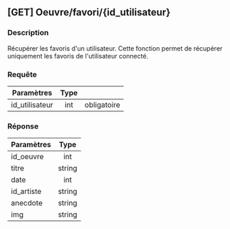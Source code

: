 ﻿---
id: Get favori
hide_title: \[GET\] Oeuvre/favori/\{id_utilisateur\}
---
## \[GET\] Oeuvre/favori/\{id_utilisateur\}

### Description

Récupérer les favoris d'un utilisateur.
Cette fonction permet de récupérer uniquement les favoris de l'utilisateur connecté.


### Requête

| Paramètres       |Type      ||
| ------------- | :-----------: | -----: |
| id_utilisateur      | int | obligatoire |


### Réponse

| Paramètres       |Type      |
| ------------- | :-----------: |
| id_oeuvre      | int |  
| titre     |   string    |
| date     |   int    |
| id_artiste     |   string    |
| anecdote     |   string    |
| img     |   string    |

